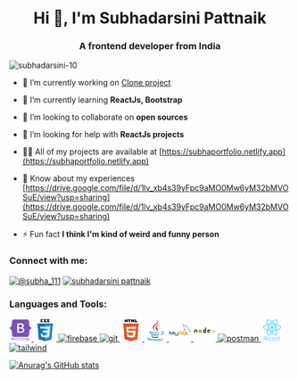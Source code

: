 <h1 align="center">Hi 👋, I'm Subhadarsini Pattnaik</h1>
<h3 align="center">A frontend developer from India</h3>

<p align="left"> <img src="https://komarev.com/ghpvc/?username=subhadarsini-10&label=Profile%20views&color=0e75b6&style=flat" alt="subhadarsini-10" /> </p>


- 🔭 I’m currently working on [Clone project](https://github.com/Subhadarsini-10/Whatsapp-clone)

- 🌱 I’m currently learning **ReactJs, Bootstrap**

- 👯 I’m looking to collaborate on **open sources**

- 🤝 I’m looking for help with **ReactJs projects**

- 👨‍💻 All of my projects are available at [https://subhaportfolio.netlify.app](https://subhaportfolio.netlify.app)

- 📄 Know about my experiences [https://drive.google.com/file/d/1lv_xb4s39yFpc9aMO0Mw6yM32bMVOSuE/view?usp=sharing](https://drive.google.com/file/d/1lv_xb4s39yFpc9aMO0Mw6yM32bMVOSuE/view?usp=sharing)

- ⚡ Fun fact **I think I'm kind of weird and funny person**

<h3 align="left">Connect with me:</h3>
<p align="left">
<a href="https://twitter.com/@subha_111" target="blank"><img align="center" src="https://raw.githubusercontent.com/rahuldkjain/github-profile-readme-generator/master/src/images/icons/Social/twitter.svg" alt="@subha_111" height="30" width="40" /></a>
<a href="https://linkedin.com/in/subhadarsini pattnaik" target="blank"><img align="center" src="https://raw.githubusercontent.com/rahuldkjain/github-profile-readme-generator/master/src/images/icons/Social/linked-in-alt.svg" alt="subhadarsini pattnaik" height="30" width="40" /></a>
</p>

<h3 align="left">Languages and Tools:</h3>
<p align="left"> <a href="https://getbootstrap.com" target="_blank" rel="noreferrer"> <img src="https://raw.githubusercontent.com/devicons/devicon/master/icons/bootstrap/bootstrap-plain-wordmark.svg" alt="bootstrap" width="40" height="40"/> </a> <a href="https://www.w3schools.com/css/" target="_blank" rel="noreferrer"> <img src="https://raw.githubusercontent.com/devicons/devicon/master/icons/css3/css3-original-wordmark.svg" alt="css3" width="40" height="40"/> </a> <a href="https://firebase.google.com/" target="_blank" rel="noreferrer"> <img src="https://www.vectorlogo.zone/logos/firebase/firebase-icon.svg" alt="firebase" width="40" height="40"/> </a> <a href="https://git-scm.com/" target="_blank" rel="noreferrer"> <img src="https://www.vectorlogo.zone/logos/git-scm/git-scm-icon.svg" alt="git" width="40" height="40"/> </a> <a href="https://www.w3.org/html/" target="_blank" rel="noreferrer"> <img src="https://raw.githubusercontent.com/devicons/devicon/master/icons/html5/html5-original-wordmark.svg" alt="html5" width="40" height="40"/> </a> <a href="https://www.java.com" target="_blank" rel="noreferrer"> <img src="https://raw.githubusercontent.com/devicons/devicon/master/icons/java/java-original.svg" alt="java" width="40" height="40"/> </a> <a href="https://www.mysql.com/" target="_blank" rel="noreferrer"> <img src="https://raw.githubusercontent.com/devicons/devicon/master/icons/mysql/mysql-original-wordmark.svg" alt="mysql" width="40" height="40"/> </a> <a href="https://nodejs.org" target="_blank" rel="noreferrer"> <img src="https://raw.githubusercontent.com/devicons/devicon/master/icons/nodejs/nodejs-original-wordmark.svg" alt="nodejs" width="40" height="40"/> </a> <a href="https://postman.com" target="_blank" rel="noreferrer"> <img src="https://www.vectorlogo.zone/logos/getpostman/getpostman-icon.svg" alt="postman" width="40" height="40"/> </a> <a href="https://reactjs.org/" target="_blank" rel="noreferrer"> <img src="https://raw.githubusercontent.com/devicons/devicon/master/icons/react/react-original-wordmark.svg" alt="react" width="40" height="40"/> </a> <a href="https://tailwindcss.com/" target="_blank" rel="noreferrer"> <img src="https://www.vectorlogo.zone/logos/tailwindcss/tailwindcss-icon.svg" alt="tailwind" width="40" height="40"/> </a> </p>

[![Anurag's GitHub stats](https://github-readme-stats.vercel.app/api?username=Subhadarsini-10)](https://github.com/anuraghazra/github-readme-stats)
